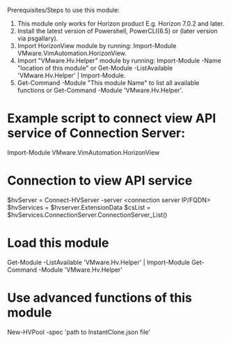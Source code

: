 Prerequisites/Steps to use this module:

1. This module only works for Horizon product E.g. Horizon 7.0.2 and later.
2. Install the latest version of Powershell, PowerCLI(6.5) or (later version via psgallary).
3. Import HorizonView module by running: Import-Module VMware.VimAutomation.HorizonView.
4. Import "VMware.Hv.Helper" module by running: Import-Module -Name "location of this module" or Get-Module -ListAvailable 'VMware.Hv.Helper' | Import-Module.
5. Get-Command -Module "This module Name" to list all available functions or Get-Command -Module 'VMware.Hv.Helper'.

# Example script to connect view API service of Connection Server:

Import-Module VMware.VimAutomation.HorizonView
# Connection to view API service
$hvServer = Connect-HVServer -server <connection server IP/FQDN>
$hvServices = $hvserver.ExtensionData
$csList = $hvServices.ConnectionServer.ConnectionServer_List()
# Load this module
Get-Module -ListAvailable 'VMware.Hv.Helper' | Import-Module
Get-Command -Module 'VMware.Hv.Helper'
# Use advanced functions of this module
New-HVPool -spec 'path to InstantClone.json file'
